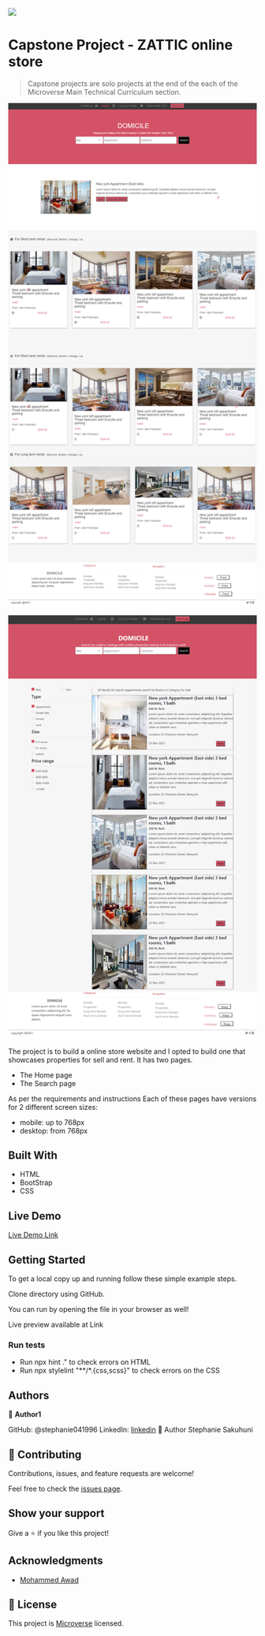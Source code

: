 ![](https://img.shields.io/badge/Microverse-blueviolet)

# Capstone Project - ZATTIC online store

> Capstone projects are solo projects at the end of the each of the Microverse Main Technical Curriculum section. 

![Home](./images/home.png)

![search on big screen](./images/search.png)



The project is to build a online store website and I opted to build one that showcases properties for sell and rent. It has two pages.
- The Home page
- The Search page

As per the requirements and instructions Each of these pages have versions for 2 different screen sizes: 

- mobile: up to 768px
- desktop: from 768px

## Built With

- HTML
- BootStrap
- CSS

## Live Demo

[Live Demo Link](https://stephanie041996.github.io/Capstone1/)


## Getting Started


To get a local copy up and running follow these simple example steps.

Clone directory using GitHub. 

You can run by opening the file in your browser as well!

Live preview available at Link

### Run tests

- Run npx hint ." to check errors on HTML
- Run npx stylelint "**/*.{css,scss}" to check errors on the CSS

## Authors

👤 **Author1**

GitHub: @stephanie041996
LinkedIn: [linkedin](https://www.linkedin.com/in/stephanie-sakuhuni-a81029140/)
👤 Author Stephanie Sakuhuni


## 🤝 Contributing

Contributions, issues, and feature requests are welcome!

Feel free to check the [issues page](https://github.com/Stephanie041996/Capstone1/issues).

## Show your support

Give a ⭐️ if you like this project!

## Acknowledgments

- [Mohammed Awad](https://www.behance.net/gallery/24796463/ZATTIX)

## 📝 License

This project is [Microverse](https://microverse.org) licensed.
